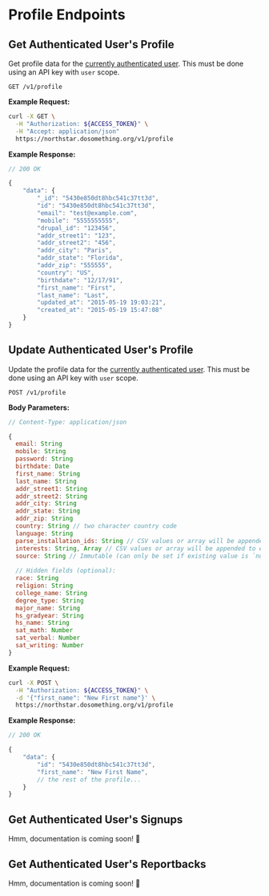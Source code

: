 # Profile Endpoints

## Get Authenticated User's Profile
Get profile data for the [currently authenticated user](../authentication.md). This must be done using an API key with `user` scope.

```
GET /v1/profile
```

**Example Request:**  
```sh
curl -X GET \
  -H "Authorization: ${ACCESS_TOKEN}" \
  -H "Accept: application/json"
  https://northstar.dosomething.org/v1/profile
```

**Example Response:**  
```js
// 200 OK

{
    "data": {
        "_id": "5430e850dt8hbc541c37tt3d",
        "id": "5430e850dt8hbc541c37tt3d",
        "email": "test@example.com",
        "mobile": "5555555555",
        "drupal_id": "123456",
        "addr_street1": "123",
        "addr_street2": "456",
        "addr_city": "Paris",
        "addr_state": "Florida",
        "addr_zip": "555555",
        "country": "US",
        "birthdate": "12/17/91",
        "first_name": "First",
        "last_name": "Last",
        "updated_at": "2015-05-19 19:03:21",
        "created_at": "2015-05-19 15:47:08"
    }
}
```

## Update Authenticated User's Profile
Update the profile data for the [currently authenticated user](../authentication.md). This must be done using an API key with `user` scope.

```
POST /v1/profile
```

**Body Parameters:**

```js
// Content-Type: application/json

{
  email: String
  mobile: String
  password: String
  birthdate: Date
  first_name: String
  last_name: String
  addr_street1: String
  addr_street2: String
  addr_city: String
  addr_state: String
  addr_zip: String
  country: String // two character country code
  language: String
  parse_installation_ids: String // CSV values or array will be appended to existing interests
  interests: String, Array // CSV values or array will be appended to existing interests
  source: String // Immutable (can only be set if existing value is `null`)
  
  // Hidden fields (optional):
  race: String
  religion: String
  college_name: String
  degree_type: String
  major_name: String
  hs_gradyear: String
  hs_name: String
  sat_math: Number
  sat_verbal: Number
  sat_writing: Number
}
```

**Example Request:**

```sh
curl -X POST \
  -H "Authorization: ${ACCESS_TOKEN}" \
  -d '{"first_name": "New First name"}' \
  https://northstar.dosomething.org/v1/profile
```

**Example Response:**

```js
// 200 OK

{
    "data": {
        "id": "5430e850dt8hbc541c37tt3d",
        "first_name": "New First Name",
        // the rest of the profile...
    }
}
```

## Get Authenticated User's Signups
Hmm, documentation is coming soon! :construction:

## Get Authenticated User's Reportbacks
Hmm, documentation is coming soon! :construction:
